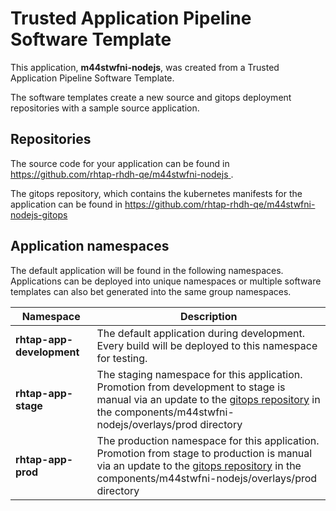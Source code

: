 # Trusted Application Pipeline Software Template

This application, **m44stwfni-nodejs**, was created from a Trusted Application Pipeline Software Template.

The software templates create a new source and gitops deployment repositories with a sample source application. 

## Repositories

The source code for your application can be found in [https://github.com/rhtap-rhdh-qe/m44stwfni-nodejs ](https://github.com/rhtap-rhdh-qe/m44stwfni-nodejs ).
 
The gitops repository, which contains the kubernetes manifests for the application can be found in 
[https://github.com/rhtap-rhdh-qe/m44stwfni-nodejs-gitops ](https://github.com/rhtap-rhdh-qe/m44stwfni-nodejs-gitops ) 

## Application namespaces 

The default application will be found in the following namespaces. Applications can be deployed into unique namespaces or multiple software templates can also bet generated into the same group namespaces.  

|  Namespace   |  Description   |  
| -------- | -------- |   
| **rhtap-app-development** | The default application during development. Every build will be deployed to this namespace for testing. | 
| **rhtap-app-stage** | The staging namespace for this application. Promotion from development to stage is manual via an update to the [gitops repository](https://github.com/rhtap-rhdh-qe/m44stwfni-nodejs-gitops ) in the components/m44stwfni-nodejs/overlays/prod directory |  
| **rhtap-app-prod** | The production namespace for this application. Promotion from stage to production is manual via an update to the [gitops repository](https://github.com/rhtap-rhdh-qe/m44stwfni-nodejs-gitops ) in the components/m44stwfni-nodejs/overlays/prod directory | 